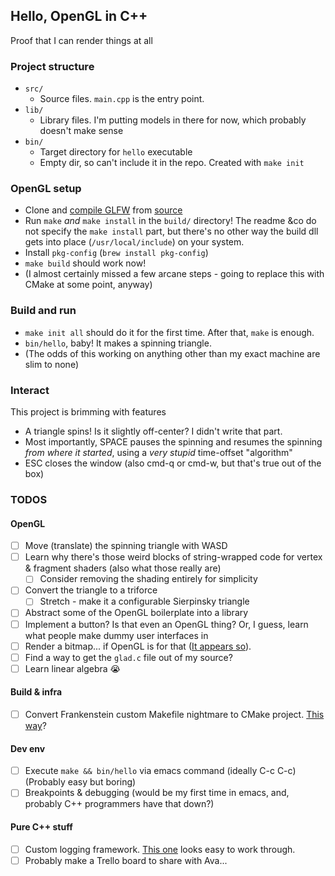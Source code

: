 ## Hello, OpenGL in C++
Proof that I can render things at all

### Project structure

- `src/`
    - Source files. `main.cpp` is the entry point.
- `lib/`
    - Library files. I'm putting models in there for now, which probably doesn't make sense
- `bin/`
    - Target directory for `hello` executable
    - Empty dir, so can't include it in the repo. Created with `make init`
### OpenGL setup
- Clone and [compile GLFW](https://www.glfw.org/docs/latest/compile.html) from [source](https://github.com/glfw/glfw)
- Run `make` _and_ `make install` in the `build/` directory! The readme &co do not specify the `make install` part, but there's no other way the build dll gets into place (`/usr/local/include`) on your system.
- Install `pkg-config` (`brew install pkg-config`)
- `make build` should work now!
- (I almost certainly missed a few arcane steps - going to replace this with CMake at some point, anyway)

### Build and run
- `make init all` should do it for the first time. After that, `make` is enough.
- `bin/hello`, baby! It makes a spinning triangle.
- (The odds of this working on anything other than my exact machine are slim to none)

### Interact
This project is brimming with features
- A triangle spins! Is it slightly off-center? I didn't write that part.
- Most importantly, SPACE pauses the spinning and resumes the spinning _from where it started_, using a _very stupid_ time-offset "algorithm"
- ESC closes the window (also cmd-q or cmd-w, but that's true out of the box)

### TODOS

#### OpenGL
- [ ] Move (translate) the spinning triangle with WASD
- [ ] Learn why there's those weird blocks of string-wrapped code for vertex & fragment shaders (also what those really are)
    - [ ] Consider removing the shading entirely for simplicity
- [ ] Convert the triangle to a triforce
    - [ ] Stretch - make it a configurable Sierpinsky triangle
- [ ] Abstract some of the OpenGL boilerplate into a library
- [ ] Implement a button? Is that even an OpenGL thing? Or, I guess, learn what people make dummy user interfaces in
- [ ] Render a bitmap... if OpenGL is for that ([It appears so](https://users.polytech.unice.fr/~buffa/cours/synthese_image/DOCS/redbookSliced1.2ps+pdf/chapterVIII.pdf)).
- [ ] Find a way to get the `glad.c` file out of my source?
- [ ] Learn linear algebra 😭

#### Build & infra
- [ ] Convert Frankenstein custom Makefile nightmare to CMake project. [This way](https://cliutils.gitlab.io/modern-cmake/chapters/basics/structure.html)?

#### Dev env
- [ ] Execute `make && bin/hello` via emacs command (ideally C-c C-c) (Probably easy but boring)
- [ ] Breakpoints & debugging (would be my first time in emacs, and, probably C++ programmers have that down?)

#### Pure C++ stuff
- [ ] Custom logging framework. [This one](https://www.geeksforgeeks.org/logging-system-in-cpp/) looks easy to work through.
- [ ] Probably make a Trello board to share with Ava...
